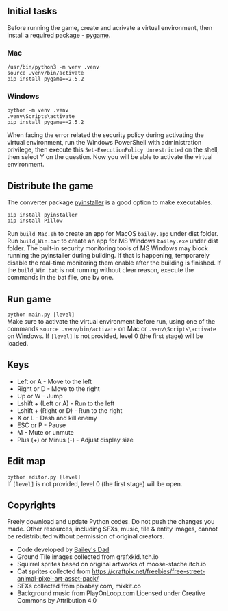 ## Initial tasks
Before running the game, create and acrivate a virtual environment, then install
a required package - [pygame](https://www.pygame.org/). 

### Mac
```
/usr/bin/python3 -m venv .venv
source .venv/bin/activate
pip install pygame==2.5.2 
```

### Windows
```
python -m venv .venv
.venv\Scripts\activate
pip install pygame==2.5.2 
```   
When facing the error related the security policy during activating the virtual environment, 
run the Windows PowerShell with administration privilege, then execute this ```Set-ExecutionPolicy Unrestricted``` 
on the shell, then select Y on the question. Now you will be able to activate the virtual environment.

## Distribute the game
The converter package [pyinstaller](https://pyinstaller.org/en/stable/) is a good option to make executables.   
```
pip install pyinstaller
pip install Pillow
```   
Run ```build_Mac.sh``` to create an app for MacOS ```bailey.app``` under dist folder. 
Run ```build_Win.bat``` to create an app for MS Windows ```bailey.exe``` under dist folder. 
The built-in security monitoring tools of MS Windows may block running the pyinstaller during building. 
If that is happening, temporarely disable the real-time monitoring them enable after the building is finished.
If the ```build_Win.bat``` is not running without clear reason, execute the commands in the bat file, one by one.

## Run game
```python main.py [level]```  
Make sure to activate the virtual environment before run, using one of the commands ```source .venv/bin/activate``` on Mac or ```.venv\Scripts\activate``` on Windows. If ```[level]``` is not provided, level 0 (the first stage) will be loaded.

## Keys
* Left or A - Move to the left   
* Right or D - Move to the right   
* Up or W - Jump   
* Lshift + (Left or A) - Run to the left   
* Lshift + (Right or D) - Run to the right   
* X or L - Dash and kill enemy   
* ESC or P - Pause   
* M - Mute or unmute   
* Plus (+) or Minus (-) - Adjust display size   


## Edit map
```python editor.py [level]```  
If ```[level]``` is not provided, level 0 (the first stage) will be open. 
  
## Copyrights
Freely download and update Python codes. Do not push the changes you made. Other resources, including SFXs, music, tile & entity images, cannot be redistributed without permission of original creators.  
* Code developed by [Bailey's Dad](https://github.com/chiho80/bailey)  
* Ground Tile images collected from grafxkid.itch.io  
* Squirrel sprites based on original artworks of moose-stache.itch.io  
* Cat sprites collected from https://craftpix.net/freebies/free-street-animal-pixel-art-asset-pack/
* SFXs collected from pixabay.com, mixkit.co  
* Background music from PlayOnLoop.com Licensed under Creative Commons by Attribution 4.0